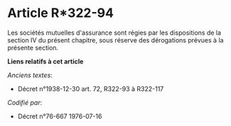 # Article R*322-94

Les sociétés mutuelles d'assurance sont régies par les dispositions de la section IV du présent chapitre, sous réserve des
dérogations prévues à la présente section.

**Liens relatifs à cet article**

_Anciens textes_:

  - Décret n°1938-12-30 art. 72, R322-93 à R322-117

_Codifié par_:

  - Décret n°76-667 1976-07-16
